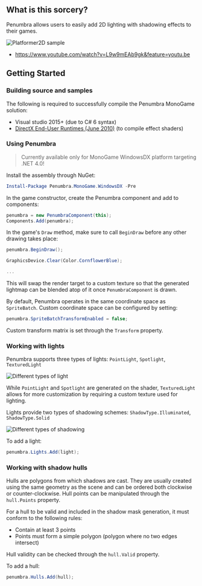 ## What is this sorcery?

Penumbra allows users to easily add 2D lighting with shadowing effects to their games.

![Platformer2D sample](https://jvcontent.blob.core.windows.net/images/screen_09.jpg)

- https://www.youtube.com/watch?v=L9w9mEAb9gk&feature=youtu.be

## Getting Started

### Building source and samples

The following is required to successfully compile the Penumbra MonoGame solution:

- Visual studio 2015+ (due to C# 6 syntax)
- [DirectX End-User Runtimes (June 2010)](http://www.microsoft.com/en-us/download/details.aspx?id=8109) (to compile effect shaders)

### Using Penumbra

> Currently available only for MonoGame WindowsDX platform targeting .NET 4.0!

Install the assembly through NuGet:

```powershell
Install-Package Penumbra.MonoGame.WindowsDX -Pre
```

In the game constructor, create the Penumbra component and add to components:
```cs
penumbra = new PenumbraComponent(this);
Components.Add(penumbra);
```

In the game's `Draw` method, make sure to call `BeginDraw` before any other drawing takes place:

```cs
penumbra.BeginDraw();

GraphicsDevice.Clear(Color.CornflowerBlue);

...
```

This will swap the render target to a custom texture so that the generated lightmap can be blended atop of it once `PenumbraComponent` is drawn.

By default, Penumbra operates in the same coordinate space as `SpriteBatch`. Custom coordinate space can be configured by setting:

```cs
penumbra.SpriteBatchTransformEnabled = false;
```

 Custom transform matrix is set through the `Transform` property.

### Working with lights

Penumbra supports three types of lights: `PointLight`, `Spotlight`, `TexturedLight`

![Different types of light](https://jvcontent.blob.core.windows.net/images/light_types.png)

While `PointLight` and `Spotlight` are generated on the shader, `TexturedLight` allows for more customization by requiring a custom texture used for lighting.

Lights provide two types of shadowing schemes: `ShadowType.Illuminated`, `ShadowType.Solid`

![Different types of shadowing](https://jvcontent.blob.core.windows.net/images/shadow_types.png)

To add a light:

```cs
penumbra.Lights.Add(light);
```

### Working with shadow hulls

Hulls are polygons from which shadows are cast. They are usually created using the same geometry as the scene and can be ordered both clockwise or counter-clockwise. Hull points can be manipulated through the `hull.Points` property.

For a hull to be valid and included in the shadow mask generation, it must conform to the following rules:

- Contain at least 3 points
- Points must form a simple polygon (polygon where no two edges intersect)

Hull validity can be checked through the `hull.Valid` property.

To add a hull:

```cs
penumbra.Hulls.Add(hull);
```
